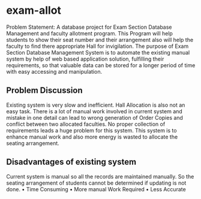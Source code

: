 # exam-allot
Problem Statement:
A database project for Exam Section Database Management and faculty allotment program. This Program will help students to show their seat number and their arrangement also will help the faculty to find there appropriate Hall for invigilation.
The purpose of Exam Section Database Management System is to automate the existing manual system by help of web based application solution, fulfilling their requirements, so that valuable data can be stored for a longer period of time with easy accessing and manipulation. 


## Problem Discussion 
Existing system is very slow and inefficient. Hall Allocation is also not an easy task. There is a lot of manual work involved in current system and mistake in one detail can lead to wrong generation of Order Copies and conflict between two allocated faculties. No proper collection of requirements leads a huge problem for this system. This system is to enhance manual work and also more energy is wasted to allocate the seating arrangement.

## Disadvantages of existing system
Current system is manual so all the records are maintained manually. So the seating arrangement of students cannot be determined if updating is not done.
    • Time Consuming 
    •  More manual Work Required
    • Less Accurate
    
    
